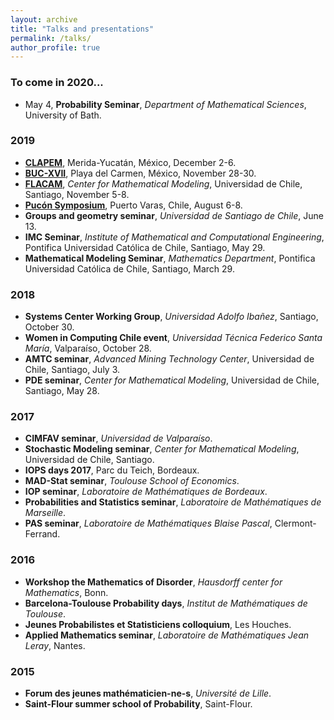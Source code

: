 ```yaml
---
layout: archive
title: "Talks and presentations"
permalink: /talks/
author_profile: true
---
```


### To come in 2020...
* May 4, **Probability Seminar**, *Department of Mathematical Sciences*, University of Bath. 
 
 
### 2019
* [**CLAPEM**](http://clapem2019.eventos.cimat.mx/ "XV Latin American Congress of Probability and Mathematical Statistics"), Merida-Yucatán, México, December 2-6.
* [**BUC-XVII**](http://buc.cimat.mx/node/47 "BUC-Chile Probability meeting"), Playa del Carmen, México, November 28-30.
* [**FLACAM**](http://eventos.cmm.uchile.cl/flacam2019/ "French Latin-American Conference on new trends in Applied Mathematics"), *Center for Mathematical Modeling*, Universidad de Chile, Santiago, November 5-8.
* [**Pucón Symposium**](http://eventos.cmm.uchile.cl/pucon2019/ "Data Science for Frontier Astronomy, Biology, Medicine and Climate"), Puerto Varas, Chile, August 6-8.
* **Groups and geometry seminar**, *Universidad de Santiago de Chile*, June 13.
* **IMC Seminar**, *Institute of Mathematical and Computational Engineering*, Pontifica Universidad Católica de Chile, Santiago, May 29.
* **Mathematical Modeling Seminar**, *Mathematics Department*, Pontifica Universidad Católica de Chile, Santiago, March 29.


### 2018 
* **Systems Center Working Group**, *Universidad Adolfo Ibañez*, Santiago, October 30. 
* **Women in Computing Chile event**, *Universidad Técnica Federico Santa María*, Valparaíso, October 28.
* **AMTC seminar**, *Advanced Mining Technology Center*, Universidad de Chile, Santiago, July 3. 
* **PDE seminar**, *Center for Mathematical Modeling*, Universidad de Chile, Santiago, May 28.

### 2017
* **CIMFAV seminar**, *Universidad de Valparaíso*.
* **Stochastic Modeling seminar**, *Center for Mathematical Modeling*, Universidad de Chile, Santiago.
* **IOPS days 2017**, Parc du Teich, Bordeaux.
* **MAD-Stat seminar**, *Toulouse School of Economics*.
* **IOP seminar**, *Laboratoire de Mathématiques de Bordeaux*.
* **Probabilities and Statistics seminar**, *Laboratoire de Mathématiques de Marseille*. 
* **PAS seminar**, *Laboratoire de Mathématiques Blaise Pascal*, Clermont-Ferrand.

### 2016
* **Workshop the Mathematics of Disorder**, *Hausdorff center for Mathematics*, Bonn. 
* **Barcelona-Toulouse Probability days**, *Institut de Mathématiques de Toulouse*. 
* **Jeunes Probabilistes et Statisticiens colloquium**, Les Houches.
* **Applied Mathematics seminar**, *Laboratoire de Mathématiques Jean Leray*, Nantes.

### 2015
* **Forum des jeunes mathématicien-ne-s**, *Université de Lille*.
* **Saint-Flour summer school of Probability**, Saint-Flour.
